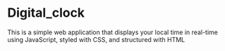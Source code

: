 # Digital_clock
This is a simple web application that displays your local time in real-time using JavaScript, styled with CSS, and structured with HTML
